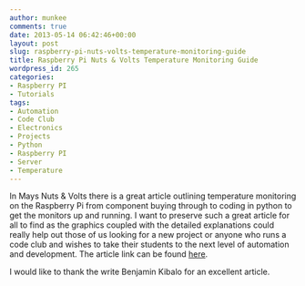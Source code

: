 ```yaml
---
author: munkee
comments: true
date: 2013-05-14 06:42:46+00:00
layout: post
slug: raspberry-pi-nuts-volts-temperature-monitoring-guide
title: Raspberry Pi Nuts & Volts Temperature Monitoring Guide
wordpress_id: 265
categories:
- Raspberry PI
- Tutorials
tags:
- Automation
- Code Club
- Electronics
- Projects
- Python
- Raspberry PI
- Server
- Temperature
---
```


In Mays Nuts & Volts there is a great article outlining temperature monitoring on the Raspberry Pi from component buying through to coding in python to get the monitors up and running. I want to preserve such a great article for all to find as the graphics coupled with the detailed explanations could really help out those of us looking for a new project or anyone who runs a code club and wishes to take their students to the next level of automation and development. The article link can be found [here](http://c-mobberley.com/wordpress/wp-content/uploads/2013/05/nutsvolts201305-rPi_temp_monitoring.pdf).

I would like to thank the write Benjamin Kibalo for an excellent article.

